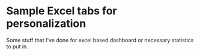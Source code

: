 # Sample Excel tabs for personalization
Some stuff that I've done for excel based dashboard or necessary statistics to put in.
